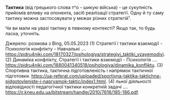 **Тактика** (від грецького слова т^о - шикую війська) - це сукупність прийомів впливу на опонента, засіб реалізації стратегії. Одну й ту саму тактику можна застосовувати у межах різних стратегій¹.

Чи ви мали на увазі тактику в певному контексті? Якщо так, то будь ласка, уточніть.

Джерело: розмова з Bing, 05.05.2023
(1) Стратегії і тактики взаємодії - Психологія конфлікту - Навчальні .... https://pidru4niki.com/18170327/psihologiya/strategiyi_taktiki_vzayemodiyi.
(2) Динаміка конфлікту, Стратегії і тактики взаємодії - Психологія .... https://pidru4niki.com/1880041340518/psihologiya/dinamika_konfliktu.
(3) Спортивна тактика, тактична підготовленість і напрямок тактичної підготовки. https://ua-referat.com/uploaded/sportivna-taktika-taktichna-pidgotovleniste-i-napryamok-taktic/index1.html.
(4) льної діяльності відповідності педагогічної тактики конкретній задачі .... https://ir.kneu.edu.ua/bitstream/handle/2010/7616/185-186.pdf.
